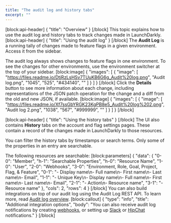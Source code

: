 ```yaml
---
title: "The audit log and history tabs"
excerpt: ""
---
```

[block:api-header]
{
  "title": "Overview"
}
[/block]
This topic explains how to use the audit log and history tabs to track changes made in LaunchDarkly.
[block:api-header]
{
  "title": "Using the audit log"
}
[/block]
The **Audit Log** is a running tally of changes made to feature flags in a given environment. Access it from the sidebar.

The audit log always shows changes to feature flags in one environment. To see the changes for other environments, use the environment switcher at the top of your sidebar.
[block:image]
{
  "images": [
    {
      "image": [
        "https://files.readme.io/DtjRzLsHSv7TUuKB6G6g_Audit%20log.png",
        "Audit log.png",
        "1045",
        "525",
        "#434140",
        ""
      ]
    }
  ]
}
[/block]
Click the **Details** button to see more information about each change, including representations of the JSON patch operation for the change and a diff from the old and new JSON, if available.
[block:image]
{
  "images": [
    {
      "image": [
        "https://files.readme.io/Xf7ssGbYRGK23KgPB8e5_Audit%20log%202.png",
        "Audit log 2.png",
        "1038",
        "567",
        "#999999",
        ""
      ]
    }
  ]
}
[/block]

[block:api-header]
{
  "title": "Using the history tabs"
}
[/block]
The UI also contains **History** tabs on the account and flag settings pages. These contain a record of the changes made in LaunchDarkly to those resources. 

You can filter the history tabs by timestamps or search terms. Only some of the properties in an entry are searchable. 

The following resources are searchable:
[block:parameters]
{
  "data": {
    "0-0": "Member",
    "h-1": "Searchable Properties",
    "h-0": "Resource Name",
    "1-0": "User",
    "2-0": "Webhooks",
    "3-0": "Environment, Role, Goal, Project, Flag, & Feature",
    "0-1": "- Display name\n- Full name\n- First name\n- Last name\n- Email",
    "1-1": "- Unique Key\n- Display name\n- Full name\n- First name\n- Last name\n- Email",
    "2-1": "- Action\n- Resource name",
    "3-1": "- Resource name"
  },
  "cols": 2,
  "rows": 4
}
[/block]
You can also build integrations on top of our audit log using the Audit Log REST API. To learn more, read [Audit log overview](http://apidocs.launchdarkly.com/docs/audit-log-overview).
[block:callout]
{
  "type": "info",
  "title": "Additional integration options",
  "body": "You can also receive audit log notifications by creating [webhooks](doc:webhooks), or setting up [Slack](doc:slack) or [HipChat](doc:hipchat) notifications."
}
[/block]